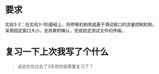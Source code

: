 # 要求

实验3-2：在实验3-1的基础上，将停等机制改成基于滑动窗口的流量控制机制，采用固定窗口大小，支持累积确认，完成给定测试文件的传输。

# 复习一下上次我写了个什么

> 话说仅仅过去了3天吧你就需要复习了？